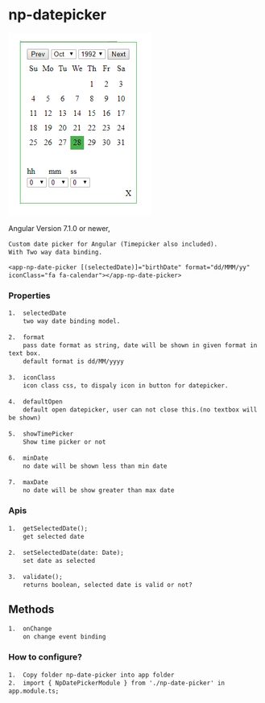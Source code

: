 # np-datepicker

![image login](https://github.com/NilavPatel/np-date-picker/blob/master/src/assets/images/image1.PNG)

Angular Version 7.1.0 or newer, 

````
Custom date picker for Angular (Timepicker also included).
With Two way data binding.
````

````
<app-np-date-picker [(selectedDate)]="birthDate" format="dd/MMM/yy" iconClass="fa fa-calendar"></app-np-date-picker>
````
### Properties
````
1.  selectedDate
    two way date binding model.

2.  format
    pass date format as string, date will be shown in given format in text box.
    default format is dd/MM/yyyy

3.  iconClass
    icon class css, to dispaly icon in button for datepicker.

4.  defaultOpen
    default open datepicker, user can not close this.(no textbox will be shown)

5.  showTimePicker
    Show time picker or not

6.  minDate
    no date will be shown less than min date

7.  maxDate
    no date will be show greater than max date
````

### Apis
````
1.  getSelectedDate();
    get selected date

2.  setSelectedDate(date: Date);
    set date as selected

3.  validate();
    returns boolean, selected date is valid or not?
````

## Methods
````
1.  onChange
    on change event binding
````

### How to configure?
````
1.  Copy folder np-date-picker into app folder
2.  import { NpDatePickerModule } from './np-date-picker' in app.module.ts;
````